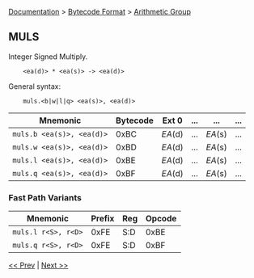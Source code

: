 [Documentation](../../README.md) > [Bytecode Format](../README.md) > [Arithmetic Group](../InstructionsArithmetic.md)

## MULS

Integer Signed Multiply.

        <ea(d)> * <ea(s)> -> <ea(d)>

General syntax:

        muls.<b|w|l|q> <ea(s)>, <ea(d)>

| Mnemonic | Bytecode | Ext 0 | ... | ... | ... |
| - | - | - | - | - | - |
| `muls.b <ea(s)>, <ea(d)>` | 0xBC | *EA*(d) | ... | *EA*(s) | ... |
| `muls.w <ea(s)>, <ea(d)>` | 0xBD | *EA*(d) | ... | *EA*(s) | ... |
| `muls.l <ea(s)>, <ea(d)>` | 0xBE | *EA*(d) | ... | *EA*(s) | ... |
| `muls.q <ea(s)>, <ea(d)>` | 0xBF | *EA*(d) | ... | *EA*(s) | ... |

### Fast Path Variants

| Mnemonic | Prefix | Reg | Opcode |
| - | - | - | - |
| `muls.l r<S>, r<D>` | 0xFE | S:D | 0xBE |
| `muls.q r<S>, r<D>` | 0xFE | S:D | 0xBF |

[<< Prev](./a_08.md) | [Next >>](./a_10.md)
